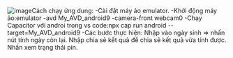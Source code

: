 ![image](https://github.com/user-attachments/assets/5339ebc7-499f-441c-8539-3f1b0e530b63)Cách chạy ứng dung:
-Cài đặt máy ảo emulator.
-Khởi động máy ảo:emulator -avd My_AVD_android9 -camera-front webcam0
-Chạy Capacitor với androi trong vs code:npx cap run android --target=My_AVD_android9
-Các bước thực hiện:
Nhập vào ngày sinh => nhấn nút tính ngày còn lại.
Nhập chia sẻ kết quả để chia sẽ kết quả vừa tính được.
Nhấn xem trạng thái pin.
